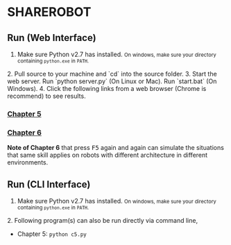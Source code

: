SHAREROBOT
==========

Run (Web Interface)
-------------------

1. Make sure Python v2.7 has installed. <small>On windows, make sure your directory containing `python.exe` in `PATH`.
</small>
2. Pull source to your machine and `cd` into the source folder.
3. Start the web server. Run `python server.py` (On Linux or Mac). Run `start.bat` (On Windows).
4. Click the following links from a web browser (Chrome is recommend) to see results.

### [Chapter 5](http://localhost:8000/c5.py)

### [Chapter 6](http://localhost:8000/c6.py)

**Note of Chapter 6** that press <kbd>F5</kbd> again and again can simulate the situations that same skill applies on
robots with different architecture in different environments.


Run (CLI Interface)
-------------------

1. Make sure Python v2.7 has installed. <small>On windows, make sure your directory containing `python.exe` in `PATH`.
</small>
2. Following program(s) can also be run directly via command line,

* Chapter 5: `python c5.py`
